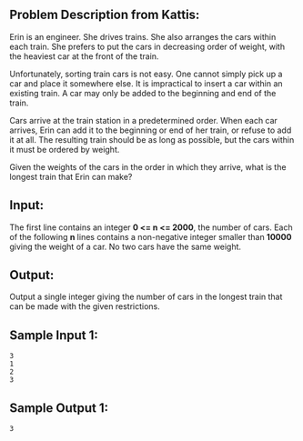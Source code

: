 ## Problem Description from Kattis:

Erin is an engineer. She drives trains. She also arranges the cars within each train. She prefers to put the cars in decreasing order of weight, with the heaviest car at the front of the train. </br>

Unfortunately, sorting train cars is not easy. One cannot simply pick up a car and place it somewhere else. It is impractical to insert a car within an existing train. A car may only be added to the beginning and end of the train. </br>

Cars arrive at the train station in a predetermined order. When each car arrives, Erin can add it to the beginning or end of her train, or refuse to add it at all. The resulting train should be as long as possible, but the cars within it must be ordered by weight. </br>

Given the weights of the cars in the order in which they arrive, what is the longest train that Erin can make? </br>

## Input:

The first line contains an integer **0 <= n <= 2000**, the number of cars. Each of the following **n** lines contains a non-negative integer smaller than **10000** giving the weight of a car. No two cars have the same weight. </br>

## Output:

Output a single integer giving the number of cars in the longest train that can be made with the given restrictions. </br>

## Sample Input 1:

```
3
1
2
3
```

## Sample Output 1:

```
3
```